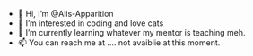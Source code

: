 - 👋 Hi, I’m @Alis-Apparition
- 👀 I’m interested in coding and love cats
- 🌱 I’m currently learning whatever my mentor is teaching meh. 
- 📫 You can reach me at .... not avaiblie at this moment. 
<!---
